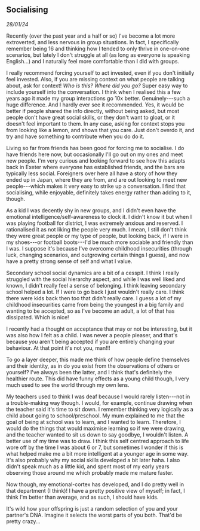 ## Socialising
*28/01/24*

Recently (over the past year and a half or so) I've become a lot more
extroverted, and less nervous in group situations. In fact, I
specifically remember being 16 and thinking how I tended to only thrive
in one-on-one scenarios, but lately I don't struggle at all (as long as
everyone is speaking English...) and I naturally feel more comfortable
than I did with groups.

I really recommend forcing yourself to act invested, even if you don't
initially feel invested. Also, if you are missing context on what people
are talking about, ask for context! *Who is this? Where did you go?*
Super easy way to include yourself into the conversation. I think when I
realised this a few years ago it made my group interactions go 10x
better. Genuinely---such a huge difference. And I hardly ever see it
recommended. Yes, it would be better if people shared the info directly,
without being asked, but most people don't have great social skills, or
they don't want to gloat, or it doesn't feel important to them. In any
case, asking for context stops you from looking like a lemon, and shows
that you care. Just don't overdo it, and try and have something to
contribute when you do do it.

Living so far from friends has been good for forcing me to socialise. I
do have friends here now, but occasionally I'll go out on my ones and
meet new people. I'm very curious and looking forward to see how this
adapts back in Exeter where everyone has established friends, and the
bars are typically less social. Foreigners over here all have a story of
how they ended up in Japan, where they are from, and are out looking to
meet new people---which makes it very easy to strike up a conversation.
I find that socialising, while enjoyable, definitely takes energy rather
than adding to it, though.

As a kid I was decently shy in new groups, and I didn't even have the
emotional intelligence/self-awareness to clock it. I didn't know it but
when I was playing football for district, I was extremely anxious and
reserved. I rationalised it as not liking the people very much. I mean,
I still don't think they were great people or my type of people, but
looking back, if I were in my shoes---or football boots---I'd be much
more sociable and friendly than I was. I suppose it\'s because I've
overcome childhood insecurities (through luck, changing scenarios, and
outgrowing certain things I guess), and now have a pretty strong sense
of self and what I value.

Secondary school social dynamics are a bit of a cesspit. I think I
really struggled with the social hierarchy aspect, and while I was well
liked and known, I didn't really feel a sense of belonging. I think
leaving secondary school helped a lot. If I were to go back I just
wouldn't really care. I think there were kids back then too that didn't
really care. I guess a lot of my childhood insecurities came from being
the youngest in a big family and wanting to be accepted, so as I've
become an adult, a lot of that has dissipated. Which is nice!

I recently had a thought on acceptance that may or not be interesting,
but it was also how I felt as a child. I was never a people pleaser, and
that's because *you* aren't being accepted if you are entirely changing
your behaviour. At that point it\'s not you, man!!!

To go a layer deeper, this made me think of how people define themselves
and their identity, as in do you exist from the observations of others
or yourself? I've always been the latter, and I think that's definitely
the healthier route. This did have funny effects as a young child
though, I very much used to see the world through my own lens.

My teachers used to think I was deaf because I would rarely listen---not
in a trouble-making way though. I would, for example, continue drawing
when the teacher said it\'s time to sit down. I remember thinking very
logically as a child about going to school/preschool. My mum explained
to me that the goal of being at school was to learn, and I wanted to
learn. Therefore, I would do the things that would maximise learning so
if we were drawing, and the teacher wanted to sit us down to say
goodbye, I wouldn't listen. A better use of my time was to draw. I think
this self centred approach to life wore off by the time I was about 6 or
7, but sometimes I wonder if this is what helped make me a bit more
intelligent at a younger age in some way. It's also probably why my
social skills developed a bit later haha. I also didn't speak much as a
little kid, and spent most of my early years observing those around me
which probably made me mature faster.

Now though, my emotional-cortex has developed, and I do pretty well in
that department (I think)! I have a pretty positive view of myself; in
fact, I think I'm better than average, and as such, I should have kids.

It's wild how your offspring is just a random selection of you and your
partner\'s DNA. Imagine it selects the worst parts of you both. That'd
be pretty crazy...
